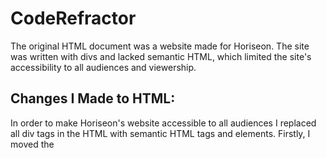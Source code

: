 # CodeRefractor
The original HTML document was a website made for Horiseon. The site was written with divs and lacked semantic HTML, which limited the site's accessibility to all audiences and viewership.

## Changes I Made to HTML:

In order to make Horiseon's website accessible to all audiences I replaced all div tags in the HTML with semantic HTML tags and elements. Firstly, I moved the <title> tag to be positioned above the <link> to the Css stylesheet to organize the format of the html. Next the Div tag on line 13 was removed and replaced with a <header> tag. The Div tags on line 16 and 28 were changed to <nav> tags.  The Div tag with the "hero" class was changed to a <figure> tag. The Div tag on line 33 was changed to a <main> tag. The Div tag with the "content" class was changed to a <section> tag. Changed the Div tags containing the children within the <section> tags to <article> tags. Additionally, added an id called "search-engine-optimization" to enable the relative url for "search-engine-optimization" to redirect viewers to that content. Added alt and title attributes to all <img> tags. Changed div tag with "benefits" class to <aside>. Changed Div tags within the <aside> to <article> tags. Changed Div tag with class of "footer" to <footer> tag. Changed the "heart" emoji inside the <footer> <h3> tag to pseudocode to be viewed on all browswers.
### Disclaimer about Css:
In the Css I wanted to see if I could achieve the same formatting effects that float had on the .Contents and .Benefits classes by using Flex properties. It took me a lot of time to work and manipulate the Css to do so. I feel it is unfinished in the sense there is still the class Float-Left selecting the <img> tags of the .Content Class. Nonetheless it was fun practicing and seeing what could be achieved.
#### Changes I made to Css:
Removed Css class attribute (.) from all selectors containing <header> because the class was removed from the HTML.
Added Main to Css and added flex properties.
Removed float-right selector because it was redundant.
Removed Width propety from .Content and added Flex-basis 74%.
Removed width and float properties from .Benefits and added Flex-basis 25%.
Condensed the classes of benefit-brand, benefit-cost, and benefit-lead into one selector because they all shared the same properties.
Condensed all subsequent h3 tags of the aforementioned benefit classes into one selector because they all shared the same properties.
Condensed all subsequent img tags of the aforementioned benefit class into one selector because they all shared teh same properties.
Condensed the classes Online-Reputation-Management, Social-Media-Marketing, and Search-Engine-Optimization into one selector because they all shared the same properties.
Condensed all img and h2 tags of the aforementioned Online-Reputation-Management, Social-Media-Marketing, and Search-Engine-Optimization classes because they all shared the same properties.
Removed the Css class attributes from the footer tags.

##### Collbaoration
I was fortunate enough to work with and share ideas with the following:
Jason Barnabell: 
Takuya Matsumoto: 
Gabe Thomas:
Patrick Walker: